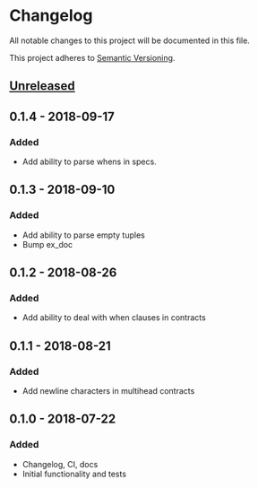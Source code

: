 # Changelog
All notable changes to this project will be documented in this file.

This project adheres to [Semantic Versioning](http://semver.org/spec/v2.0.0.html).

## [Unreleased]

## 0.1.4 - 2018-09-17
### Added
- Add ability to parse whens in specs.

## 0.1.3 - 2018-09-10
### Added
- Add ability to parse empty tuples
- Bump ex_doc

## 0.1.2 - 2018-08-26
### Added
- Add ability to deal with when clauses in contracts

## 0.1.1 - 2018-08-21
### Added
- Add newline characters in multihead contracts

## 0.1.0 - 2018-07-22
### Added
- Changelog, CI, docs
- Initial functionality and tests

[Unreleased]: https://github.com/asummers/erlex/compare/v0.1.3...HEAD
[0.1.3...0.1.4]: https://github.com/asummers/erlex/compare/v0.1.3...0.1.4
[0.1.2...0.1.3]: https://github.com/asummers/erlex/compare/v0.1.2...0.1.3
[0.1.1...0.1.2]: https://github.com/asummers/erlex/compare/v0.1.1...0.1.2
[0.1.0...0.1.1]: https://github.com/asummers/erlex/compare/v0.1.0...0.1.1
